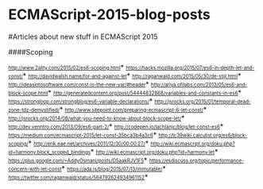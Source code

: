 # ECMAScript-2015-blog-posts
#Articles about new stuff in ECMAScript 2015


####Scoping

<sub><sup>http://www.2ality.com/2015/02/es6-scoping.html</sub></sup>*
<sub><sup>https://hacks.mozilla.org/2015/07/es6-in-depth-let-and-const/</sub></sup>*
<sub><sup>http://davidwalsh.name/for-and-against-let</sub></sup>*
<sub><sup>http://raganwald.com/2015/05/30/de-stijl.html</sub></sup>*
<sub><sup>http://ideasintosoftware.com/const-is-the-new-var/#header</sub></sup>*
<sub><sup>http://ariya.ofilabs.com/2013/05/es6-and-block-scope.html</sub></sup>*
<sub><sup>http://generatedcontent.org/post/54444832868/variables-and-constants-in-es6</sub></sup>*
<sub><sup>https://strongloop.com/strongblog/es6-variable-declarations/</sub></sup>*
<sub><sup>http://jsrocks.org/2015/01/temporal-dead-zone-tdz-demystified/</sub></sup>*
<sub><sup>http://www.sitepoint.com/preparing-ecmascript-6-let-const/</sub></sup>*
<sub><sup>http://jsrocks.org/2014/08/what-you-need-to-know-about-block-scope-let/</sub></sup>*
<sub><sup>http://dev.venntro.com/2013/09/es6-part-2/</sub></sup>*
<sub><sup>http://codepen.io/lachlanjc/blog/let-const-es6</sub></sup>*
<sub><sup>https://medium.com/ecmascript-2015/let-const-35bca3b4a3c6</sub></sup>*
<sub><sup>http://tc39wiki.calculist.org/es6/block-scoping/</sub></sup>*
<sub><sup>http://erik.eae.net/archives/2011/12/30/00.00.27/</sub></sup>*
<sub><sup>http://wiki.ecmascript.org/doku.php?id=harmony:block_scoped_bindings</sub></sup>*
<sub><sup>http://wiki.ecmascript.org/doku.php?id=harmony:let</sub></sup>*
<sub><sup>https://plus.google.com/+AddyOsmani/posts/D5aakRJV1F5</sub></sup>*
<sub><sup>https://esdiscuss.org/topic/performance-concern-with-let-const</sub></sup>*
<sub><sup>https://ada.is/blog/2015/07/13/immutable/</sub></sup>*
<sub><sup>https://twitter.com/raganwald/status/564792624934961152</sub></sup>*
